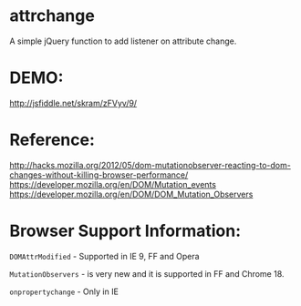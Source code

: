 attrchange
==========

A simple jQuery function to add listener on attribute change. 

DEMO: 
=====
http://jsfiddle.net/skram/zFVyv/9/

Reference:
==========
http://hacks.mozilla.org/2012/05/dom-mutationobserver-reacting-to-dom-changes-without-killing-browser-performance/
https://developer.mozilla.org/en/DOM/Mutation_events
https://developer.mozilla.org/en/DOM/DOM_Mutation_Observers

Browser Support Information:
============================
`DOMAttrModified`     - Supported in IE 9, FF and Opera

`MutationObservers`   - is very new and it is supported in FF and Chrome 18.  

`onpropertychange`    - Only in IE
